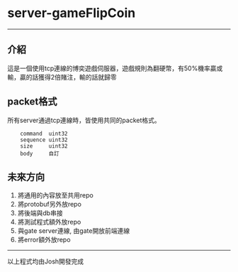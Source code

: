 # server-gameFlipCoin


---

## 介紹
這是一個使用tcp連線的博奕遊戲伺服器，遊戲規則為翻硬幣，有50%機率贏或輸，贏的話獲得2倍賭注，輸的話就歸零

## packet格式
所有server通過tcp連線時，皆使用共同的packet格式。

```
	command  uint32
	sequence uint32
	size     uint32
    body     自訂
```

## 未來方向
1. 將通用的內容放至共用repo
2. 將protobuf另外放repo
3. 將後端與db串接
4. 將測試程式額外放repo
5. 與gate server連線, 由gate開放前端連線
6. 將error額外放repo


---
以上程式均由Josh開發完成